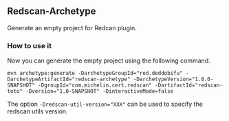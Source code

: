 ## Redscan-Archetype

Generate an empty project for Redcan plugin.

### How to use it
Now you can generate the empty project using the following command.

```
mvn archetype:generate -DarchetypeGroupId="red.deddobifu" -DarchetypeArtifactId="redscan-archetype" -DarchetypeVersion="1.0.0-SNAPSHOT" -DgroupId="com.michelin.cert.redscan" -DartifactId="redscan-toto" -Dversion="1.0-SNAPSHOT" -DinteractiveMode=false
```

The option `-Dredscan-util-version="XXX"` can be used to specify the redscan utils version.
